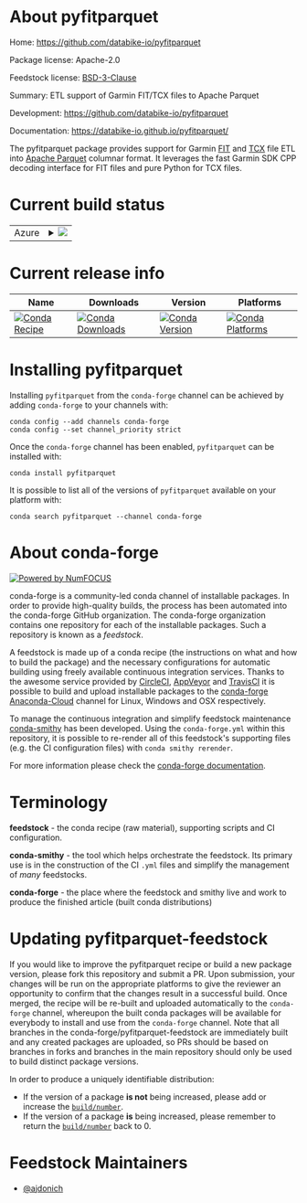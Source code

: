 About pyfitparquet
==================

Home: https://github.com/databike-io/pyfitparquet

Package license: Apache-2.0

Feedstock license: [BSD-3-Clause](https://github.com/conda-forge/pyfitparquet-feedstock/blob/master/LICENSE.txt)

Summary: ETL support of Garmin FIT/TCX files to Apache Parquet

Development: https://github.com/databike-io/pyfitparquet

Documentation: https://databike-io.github.io/pyfitparquet/

The pyfitparquet package provides support for Garmin [FIT](https://developer.garmin.com/fit/overview/) and
[TCX](https://en.wikipedia.org/wiki/Training_Center_XML) file ETL into [Apache Parquet](https://parquet.apache.org/)
columnar format. It leverages the fast Garmin SDK CPP decoding interface for FIT files and pure Python for TCX files.


Current build status
====================


<table>
    
  <tr>
    <td>Azure</td>
    <td>
      <details>
        <summary>
          <a href="https://dev.azure.com/conda-forge/feedstock-builds/_build/latest?definitionId=12085&branchName=master">
            <img src="https://dev.azure.com/conda-forge/feedstock-builds/_apis/build/status/pyfitparquet-feedstock?branchName=master">
          </a>
        </summary>
        <table>
          <thead><tr><th>Variant</th><th>Status</th></tr></thead>
          <tbody><tr>
              <td>linux_64_arrow_cpp4.0.1python3.10.____cpython</td>
              <td>
                <a href="https://dev.azure.com/conda-forge/feedstock-builds/_build/latest?definitionId=12085&branchName=master">
                  <img src="https://dev.azure.com/conda-forge/feedstock-builds/_apis/build/status/pyfitparquet-feedstock?branchName=master&jobName=linux&configuration=linux_64_arrow_cpp4.0.1python3.10.____cpython" alt="variant">
                </a>
              </td>
            </tr><tr>
              <td>linux_64_arrow_cpp4.0.1python3.7.____cpython</td>
              <td>
                <a href="https://dev.azure.com/conda-forge/feedstock-builds/_build/latest?definitionId=12085&branchName=master">
                  <img src="https://dev.azure.com/conda-forge/feedstock-builds/_apis/build/status/pyfitparquet-feedstock?branchName=master&jobName=linux&configuration=linux_64_arrow_cpp4.0.1python3.7.____cpython" alt="variant">
                </a>
              </td>
            </tr><tr>
              <td>linux_64_arrow_cpp4.0.1python3.8.____cpython</td>
              <td>
                <a href="https://dev.azure.com/conda-forge/feedstock-builds/_build/latest?definitionId=12085&branchName=master">
                  <img src="https://dev.azure.com/conda-forge/feedstock-builds/_apis/build/status/pyfitparquet-feedstock?branchName=master&jobName=linux&configuration=linux_64_arrow_cpp4.0.1python3.8.____cpython" alt="variant">
                </a>
              </td>
            </tr><tr>
              <td>linux_64_arrow_cpp4.0.1python3.9.____cpython</td>
              <td>
                <a href="https://dev.azure.com/conda-forge/feedstock-builds/_build/latest?definitionId=12085&branchName=master">
                  <img src="https://dev.azure.com/conda-forge/feedstock-builds/_apis/build/status/pyfitparquet-feedstock?branchName=master&jobName=linux&configuration=linux_64_arrow_cpp4.0.1python3.9.____cpython" alt="variant">
                </a>
              </td>
            </tr><tr>
              <td>linux_64_arrow_cpp5.0.0python3.10.____cpython</td>
              <td>
                <a href="https://dev.azure.com/conda-forge/feedstock-builds/_build/latest?definitionId=12085&branchName=master">
                  <img src="https://dev.azure.com/conda-forge/feedstock-builds/_apis/build/status/pyfitparquet-feedstock?branchName=master&jobName=linux&configuration=linux_64_arrow_cpp5.0.0python3.10.____cpython" alt="variant">
                </a>
              </td>
            </tr><tr>
              <td>linux_64_arrow_cpp5.0.0python3.7.____cpython</td>
              <td>
                <a href="https://dev.azure.com/conda-forge/feedstock-builds/_build/latest?definitionId=12085&branchName=master">
                  <img src="https://dev.azure.com/conda-forge/feedstock-builds/_apis/build/status/pyfitparquet-feedstock?branchName=master&jobName=linux&configuration=linux_64_arrow_cpp5.0.0python3.7.____cpython" alt="variant">
                </a>
              </td>
            </tr><tr>
              <td>linux_64_arrow_cpp5.0.0python3.8.____cpython</td>
              <td>
                <a href="https://dev.azure.com/conda-forge/feedstock-builds/_build/latest?definitionId=12085&branchName=master">
                  <img src="https://dev.azure.com/conda-forge/feedstock-builds/_apis/build/status/pyfitparquet-feedstock?branchName=master&jobName=linux&configuration=linux_64_arrow_cpp5.0.0python3.8.____cpython" alt="variant">
                </a>
              </td>
            </tr><tr>
              <td>linux_64_arrow_cpp5.0.0python3.9.____cpython</td>
              <td>
                <a href="https://dev.azure.com/conda-forge/feedstock-builds/_build/latest?definitionId=12085&branchName=master">
                  <img src="https://dev.azure.com/conda-forge/feedstock-builds/_apis/build/status/pyfitparquet-feedstock?branchName=master&jobName=linux&configuration=linux_64_arrow_cpp5.0.0python3.9.____cpython" alt="variant">
                </a>
              </td>
            </tr><tr>
              <td>linux_64_arrow_cpp6.0.1python3.10.____cpython</td>
              <td>
                <a href="https://dev.azure.com/conda-forge/feedstock-builds/_build/latest?definitionId=12085&branchName=master">
                  <img src="https://dev.azure.com/conda-forge/feedstock-builds/_apis/build/status/pyfitparquet-feedstock?branchName=master&jobName=linux&configuration=linux_64_arrow_cpp6.0.1python3.10.____cpython" alt="variant">
                </a>
              </td>
            </tr><tr>
              <td>linux_64_arrow_cpp6.0.1python3.7.____cpython</td>
              <td>
                <a href="https://dev.azure.com/conda-forge/feedstock-builds/_build/latest?definitionId=12085&branchName=master">
                  <img src="https://dev.azure.com/conda-forge/feedstock-builds/_apis/build/status/pyfitparquet-feedstock?branchName=master&jobName=linux&configuration=linux_64_arrow_cpp6.0.1python3.7.____cpython" alt="variant">
                </a>
              </td>
            </tr><tr>
              <td>linux_64_arrow_cpp6.0.1python3.8.____cpython</td>
              <td>
                <a href="https://dev.azure.com/conda-forge/feedstock-builds/_build/latest?definitionId=12085&branchName=master">
                  <img src="https://dev.azure.com/conda-forge/feedstock-builds/_apis/build/status/pyfitparquet-feedstock?branchName=master&jobName=linux&configuration=linux_64_arrow_cpp6.0.1python3.8.____cpython" alt="variant">
                </a>
              </td>
            </tr><tr>
              <td>linux_64_arrow_cpp6.0.1python3.9.____cpython</td>
              <td>
                <a href="https://dev.azure.com/conda-forge/feedstock-builds/_build/latest?definitionId=12085&branchName=master">
                  <img src="https://dev.azure.com/conda-forge/feedstock-builds/_apis/build/status/pyfitparquet-feedstock?branchName=master&jobName=linux&configuration=linux_64_arrow_cpp6.0.1python3.9.____cpython" alt="variant">
                </a>
              </td>
            </tr><tr>
              <td>osx_64_arrow_cpp4.0.1python3.10.____cpython</td>
              <td>
                <a href="https://dev.azure.com/conda-forge/feedstock-builds/_build/latest?definitionId=12085&branchName=master">
                  <img src="https://dev.azure.com/conda-forge/feedstock-builds/_apis/build/status/pyfitparquet-feedstock?branchName=master&jobName=osx&configuration=osx_64_arrow_cpp4.0.1python3.10.____cpython" alt="variant">
                </a>
              </td>
            </tr><tr>
              <td>osx_64_arrow_cpp4.0.1python3.7.____cpython</td>
              <td>
                <a href="https://dev.azure.com/conda-forge/feedstock-builds/_build/latest?definitionId=12085&branchName=master">
                  <img src="https://dev.azure.com/conda-forge/feedstock-builds/_apis/build/status/pyfitparquet-feedstock?branchName=master&jobName=osx&configuration=osx_64_arrow_cpp4.0.1python3.7.____cpython" alt="variant">
                </a>
              </td>
            </tr><tr>
              <td>osx_64_arrow_cpp4.0.1python3.8.____cpython</td>
              <td>
                <a href="https://dev.azure.com/conda-forge/feedstock-builds/_build/latest?definitionId=12085&branchName=master">
                  <img src="https://dev.azure.com/conda-forge/feedstock-builds/_apis/build/status/pyfitparquet-feedstock?branchName=master&jobName=osx&configuration=osx_64_arrow_cpp4.0.1python3.8.____cpython" alt="variant">
                </a>
              </td>
            </tr><tr>
              <td>osx_64_arrow_cpp4.0.1python3.9.____cpython</td>
              <td>
                <a href="https://dev.azure.com/conda-forge/feedstock-builds/_build/latest?definitionId=12085&branchName=master">
                  <img src="https://dev.azure.com/conda-forge/feedstock-builds/_apis/build/status/pyfitparquet-feedstock?branchName=master&jobName=osx&configuration=osx_64_arrow_cpp4.0.1python3.9.____cpython" alt="variant">
                </a>
              </td>
            </tr><tr>
              <td>osx_64_arrow_cpp5.0.0python3.10.____cpython</td>
              <td>
                <a href="https://dev.azure.com/conda-forge/feedstock-builds/_build/latest?definitionId=12085&branchName=master">
                  <img src="https://dev.azure.com/conda-forge/feedstock-builds/_apis/build/status/pyfitparquet-feedstock?branchName=master&jobName=osx&configuration=osx_64_arrow_cpp5.0.0python3.10.____cpython" alt="variant">
                </a>
              </td>
            </tr><tr>
              <td>osx_64_arrow_cpp5.0.0python3.7.____cpython</td>
              <td>
                <a href="https://dev.azure.com/conda-forge/feedstock-builds/_build/latest?definitionId=12085&branchName=master">
                  <img src="https://dev.azure.com/conda-forge/feedstock-builds/_apis/build/status/pyfitparquet-feedstock?branchName=master&jobName=osx&configuration=osx_64_arrow_cpp5.0.0python3.7.____cpython" alt="variant">
                </a>
              </td>
            </tr><tr>
              <td>osx_64_arrow_cpp5.0.0python3.8.____cpython</td>
              <td>
                <a href="https://dev.azure.com/conda-forge/feedstock-builds/_build/latest?definitionId=12085&branchName=master">
                  <img src="https://dev.azure.com/conda-forge/feedstock-builds/_apis/build/status/pyfitparquet-feedstock?branchName=master&jobName=osx&configuration=osx_64_arrow_cpp5.0.0python3.8.____cpython" alt="variant">
                </a>
              </td>
            </tr><tr>
              <td>osx_64_arrow_cpp5.0.0python3.9.____cpython</td>
              <td>
                <a href="https://dev.azure.com/conda-forge/feedstock-builds/_build/latest?definitionId=12085&branchName=master">
                  <img src="https://dev.azure.com/conda-forge/feedstock-builds/_apis/build/status/pyfitparquet-feedstock?branchName=master&jobName=osx&configuration=osx_64_arrow_cpp5.0.0python3.9.____cpython" alt="variant">
                </a>
              </td>
            </tr><tr>
              <td>osx_64_arrow_cpp6.0.1python3.10.____cpython</td>
              <td>
                <a href="https://dev.azure.com/conda-forge/feedstock-builds/_build/latest?definitionId=12085&branchName=master">
                  <img src="https://dev.azure.com/conda-forge/feedstock-builds/_apis/build/status/pyfitparquet-feedstock?branchName=master&jobName=osx&configuration=osx_64_arrow_cpp6.0.1python3.10.____cpython" alt="variant">
                </a>
              </td>
            </tr><tr>
              <td>osx_64_arrow_cpp6.0.1python3.7.____cpython</td>
              <td>
                <a href="https://dev.azure.com/conda-forge/feedstock-builds/_build/latest?definitionId=12085&branchName=master">
                  <img src="https://dev.azure.com/conda-forge/feedstock-builds/_apis/build/status/pyfitparquet-feedstock?branchName=master&jobName=osx&configuration=osx_64_arrow_cpp6.0.1python3.7.____cpython" alt="variant">
                </a>
              </td>
            </tr><tr>
              <td>osx_64_arrow_cpp6.0.1python3.8.____cpython</td>
              <td>
                <a href="https://dev.azure.com/conda-forge/feedstock-builds/_build/latest?definitionId=12085&branchName=master">
                  <img src="https://dev.azure.com/conda-forge/feedstock-builds/_apis/build/status/pyfitparquet-feedstock?branchName=master&jobName=osx&configuration=osx_64_arrow_cpp6.0.1python3.8.____cpython" alt="variant">
                </a>
              </td>
            </tr><tr>
              <td>osx_64_arrow_cpp6.0.1python3.9.____cpython</td>
              <td>
                <a href="https://dev.azure.com/conda-forge/feedstock-builds/_build/latest?definitionId=12085&branchName=master">
                  <img src="https://dev.azure.com/conda-forge/feedstock-builds/_apis/build/status/pyfitparquet-feedstock?branchName=master&jobName=osx&configuration=osx_64_arrow_cpp6.0.1python3.9.____cpython" alt="variant">
                </a>
              </td>
            </tr>
          </tbody>
        </table>
      </details>
    </td>
  </tr>
</table>

Current release info
====================

| Name | Downloads | Version | Platforms |
| --- | --- | --- | --- |
| [![Conda Recipe](https://img.shields.io/badge/recipe-pyfitparquet-green.svg)](https://anaconda.org/conda-forge/pyfitparquet) | [![Conda Downloads](https://img.shields.io/conda/dn/conda-forge/pyfitparquet.svg)](https://anaconda.org/conda-forge/pyfitparquet) | [![Conda Version](https://img.shields.io/conda/vn/conda-forge/pyfitparquet.svg)](https://anaconda.org/conda-forge/pyfitparquet) | [![Conda Platforms](https://img.shields.io/conda/pn/conda-forge/pyfitparquet.svg)](https://anaconda.org/conda-forge/pyfitparquet) |

Installing pyfitparquet
=======================

Installing `pyfitparquet` from the `conda-forge` channel can be achieved by adding `conda-forge` to your channels with:

```
conda config --add channels conda-forge
conda config --set channel_priority strict
```

Once the `conda-forge` channel has been enabled, `pyfitparquet` can be installed with:

```
conda install pyfitparquet
```

It is possible to list all of the versions of `pyfitparquet` available on your platform with:

```
conda search pyfitparquet --channel conda-forge
```


About conda-forge
=================

[![Powered by
NumFOCUS](https://img.shields.io/badge/powered%20by-NumFOCUS-orange.svg?style=flat&colorA=E1523D&colorB=007D8A)](https://numfocus.org)

conda-forge is a community-led conda channel of installable packages.
In order to provide high-quality builds, the process has been automated into the
conda-forge GitHub organization. The conda-forge organization contains one repository
for each of the installable packages. Such a repository is known as a *feedstock*.

A feedstock is made up of a conda recipe (the instructions on what and how to build
the package) and the necessary configurations for automatic building using freely
available continuous integration services. Thanks to the awesome service provided by
[CircleCI](https://circleci.com/), [AppVeyor](https://www.appveyor.com/)
and [TravisCI](https://travis-ci.com/) it is possible to build and upload installable
packages to the [conda-forge](https://anaconda.org/conda-forge)
[Anaconda-Cloud](https://anaconda.org/) channel for Linux, Windows and OSX respectively.

To manage the continuous integration and simplify feedstock maintenance
[conda-smithy](https://github.com/conda-forge/conda-smithy) has been developed.
Using the ``conda-forge.yml`` within this repository, it is possible to re-render all of
this feedstock's supporting files (e.g. the CI configuration files) with ``conda smithy rerender``.

For more information please check the [conda-forge documentation](https://conda-forge.org/docs/).

Terminology
===========

**feedstock** - the conda recipe (raw material), supporting scripts and CI configuration.

**conda-smithy** - the tool which helps orchestrate the feedstock.
                   Its primary use is in the construction of the CI ``.yml`` files
                   and simplify the management of *many* feedstocks.

**conda-forge** - the place where the feedstock and smithy live and work to
                  produce the finished article (built conda distributions)


Updating pyfitparquet-feedstock
===============================

If you would like to improve the pyfitparquet recipe or build a new
package version, please fork this repository and submit a PR. Upon submission,
your changes will be run on the appropriate platforms to give the reviewer an
opportunity to confirm that the changes result in a successful build. Once
merged, the recipe will be re-built and uploaded automatically to the
`conda-forge` channel, whereupon the built conda packages will be available for
everybody to install and use from the `conda-forge` channel.
Note that all branches in the conda-forge/pyfitparquet-feedstock are
immediately built and any created packages are uploaded, so PRs should be based
on branches in forks and branches in the main repository should only be used to
build distinct package versions.

In order to produce a uniquely identifiable distribution:
 * If the version of a package **is not** being increased, please add or increase
   the [``build/number``](https://docs.conda.io/projects/conda-build/en/latest/resources/define-metadata.html#build-number-and-string).
 * If the version of a package **is** being increased, please remember to return
   the [``build/number``](https://docs.conda.io/projects/conda-build/en/latest/resources/define-metadata.html#build-number-and-string)
   back to 0.

Feedstock Maintainers
=====================

* [@ajdonich](https://github.com/ajdonich/)

